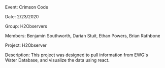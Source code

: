 Event: Crimson Code

Date: 2/23/2020

Group: H2Observers

Members: Benjamin Southworth, Darian Stuit, Ethan Powers, Brian Rathbone

Project: H2Observer

Description: This project was designed to pull information from EWG's Water
Database, and visualize the data using react. 
